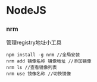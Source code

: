 # NodeJS
### nrm
管理registry地址小工具
```
npm install -g nrm //全局安装
nrm add 镜像名称 镜像地址 //添加镜像
nrm ls //查看镜像列表
nrm use 镜像名称 //切换镜像
```

